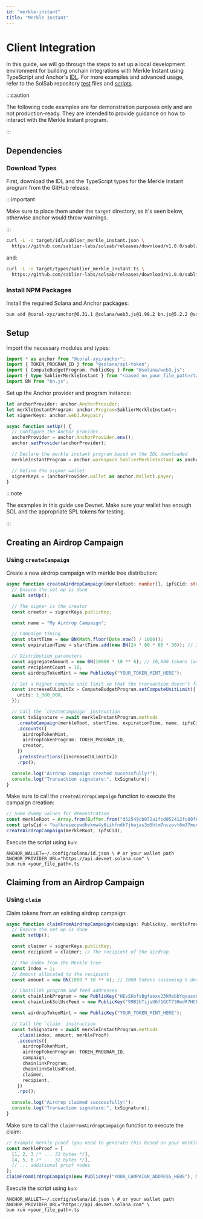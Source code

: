 ```yaml
---
id: "merkle-instant"
title: "Merkle Instant"
---
```


# Client Integration

In this guide, we will go through the steps to set up a local development environment for building onchain integrations
with Merkle Instant using TypeScript and Anchor's [IDL](https://www.anchor-lang.com/docs/basics/idl). For more examples
and advanced usage, refer to the SolSab repository
[test](https://github.com/sablier-labs/solsab/tree/e1085fe87ea3d02556156ee446e820d150af483e/tests/merkle-instant) files
and [scripts](https://github.com/sablier-labs/solsab/tree/e1085fe87ea3d02556156ee446e820d150af483e/scripts/ts).

:::caution

The following code examples are for demonstration purposes only and are not production-ready. They are intended to
provide guidance on how to interact with the Merkle Instant program.

:::

## Dependencies

### Download Types

First, download the IDL and the TypeScript types for the Merkle Instant program from the GitHub release.

:::important

Make sure to place them under the `target` directory, as it's seen below, otherwise anchor would throw warnings.

:::

```bash
curl -L -o target/idl/sablier_merkle_instant.json \
  https://github.com/sablier-labs/solsab/releases/download/v1.0.0/sablier_merkle_instant.json
```

and:

```bash
curl -L -o target/types/sablier_merkle_instant.ts \
  https://github.com/sablier-labs/solsab/releases/download/v1.0.0/sablier_merkle_instant.ts
```

### Install NPM Packages

Install the required Solana and Anchor packages:

```bash
bun add @coral-xyz/anchor@0.31.1 @solana/web3.js@1.98.2 bn.js@5.2.2 @solana/spl-token@0.4.13
```

## Setup

Import the necessary modules and types:

```typescript
import * as anchor from "@coral-xyz/anchor";
import { TOKEN_PROGRAM_ID } from "@solana/spl-token";
import { ComputeBudgetProgram, PublicKey } from "@solana/web3.js";
import { type SablierMerkleInstant } from "<based_on_your_file_path>/target/types/sablier_merkle_instant";
import BN from "bn.js";
```

Set up the Anchor provider and program instance:

```typescript
let anchorProvider: anchor.AnchorProvider;
let merkleInstantProgram: anchor.Program<SablierMerkleInstant>;
let signerKeys: anchor.web3.Keypair;

async function setUp() {
  // Configure the Anchor provider
  anchorProvider = anchor.AnchorProvider.env();
  anchor.setProvider(anchorProvider);

  // Declare the merkle instant program based on the IDL downloaded
  merkleInstantProgram = anchor.workspace.SablierMerkleInstant as anchor.Program<SablierMerkleInstant>;

  // Define the signer wallet
  signerKeys = (anchorProvider.wallet as anchor.Wallet).payer;
}
```

:::note

The examples in this guide use Devnet. Make sure your wallet has enough SOL and the appropriate SPL tokens for testing.

:::

## Creating an Airdrop Campaign

### Using `createCampaign`

Create a new airdrop campaign with merkle tree distribution:

```typescript
async function createAirdropCampaign(merkleRoot: number[], ipfsCid: string) {
  // Ensure the set up is done
  await setUp();

  // The signer is the creator
  const creator = signerKeys.publicKey;

  const name = "My Airdrop Campaign";

  // Campaign timing
  const startTime = new BN(Math.floor(Date.now() / 1000));
  const expirationTime = startTime.add(new BN(24 * 60 * 60 * 30)); // 30 days later

  // Distribution parameters
  const aggregateAmount = new BN(10000 * 10 ** 6); // 10,000 tokens (assuming 6 decimals)
  const recipientCount = 10;
  const airdropTokenMint = new PublicKey("YOUR_TOKEN_MINT_HERE");

  // Set a higher compute unit limit so that the transaction doesn't fail
  const increaseCULimitIx = ComputeBudgetProgram.setComputeUnitLimit({
    units: 1_000_000,
  });

  // Call the `createCampaign` instruction
  const txSignature = await merkleInstantProgram.methods
    .createCampaign(merkleRoot, startTime, expirationTime, name, ipfsCid, aggregateAmount, recipientCount)
    .accounts({
      airdropTokenMint,
      airdropTokenProgram: TOKEN_PROGRAM_ID,
      creator,
    })
    .preInstructions([increaseCULimitIx])
    .rpc();

  console.log("Airdrop campaign created successfully!");
  console.log("Transaction signature:", txSignature);
}
```

Make sure to call the `createAirdropCampaign` function to execute the campaign creation:

```typescript
// Some dummy values for demonstration
const merkleRoot = Array.from(Buffer.from("d52549cb072a1fcd052412fc80f678effe92aeeedccd1cae632c5c6e1de89379", "hex"));
const ipfsCid = "bafkreiecpwdhvkmw4y6iihfndk7jhwjas3m5htm7nczovt6m37mucwgsrq";
createAirdropCampaign(merkleRoot, ipfsCid);
```

Execute the script using `bun`:

```shell
ANCHOR_WALLET=~/.config/solana/id.json \ # or your wallet path
ANCHOR_PROVIDER_URL="https://api.devnet.solana.com" \
bun run <your_file_path>.ts
```

## Claiming from an Airdrop Campaign

### Using `claim`

Claim tokens from an existing airdrop campaign:

```typescript
async function claimFromAirdropCampaign(campaign: PublicKey, merkleProof: number[][]) {
  // Ensure the set up is done
  await setUp();

  const claimer = signerKeys.publicKey;
  const recipient = claimer; // The recipient of the airdrop

  // The index from the Merkle tree
  const index = 1;
  // Amount allocated to the recipient
  const amount = new BN(1000 * 10 ** 6); // 1000 tokens (assuming 6 decimals)

  // Chainlink program and feed addresses
  const chainlinkProgram = new PublicKey("HEvSKofvBgfaexv23kMabbYqxasxU3mQ4ibBMEmJWHny");
  const chainlinkSolUsdFeed = new PublicKey("99B2bTijsU6f1GCT73HmdR7HCFFjGMBcPZY6jZ96ynrR");

  const airdropTokenMint = new PublicKey("YOUR_TOKEN_MINT_HERE");

  // Call the `claim` instruction
  const txSignature = await merkleInstantProgram.methods
    .claim(index, amount, merkleProof)
    .accounts({
      airdropTokenMint,
      airdropTokenProgram: TOKEN_PROGRAM_ID,
      campaign,
      chainlinkProgram,
      chainlinkSolUsdFeed,
      claimer,
      recipient,
    })
    .rpc();

  console.log("Airdrop claimed successfully!");
  console.log("Transaction signature:", txSignature);
}
```

Make sure to call the `claimFromAirdropCampaign` function to execute the claim:

```typescript
// Example merkle proof (you need to generate this based on your merkle tree)
const merkleProof = [
  [1, 2, 3 /* ... 32 bytes */],
  [4, 5, 6 /* ... 32 bytes */],
  // ... additional proof nodes
];
claimFromAirdropCampaign(new PublicKey("YOUR_CAMPAIGN_ADDRESS_HERE"), merkleProof);
```

Execute the script using `bun`:

```shell
ANCHOR_WALLET=~/.config/solana/id.json \ # or your wallet path
ANCHOR_PROVIDER_URL="https://api.devnet.solana.com" \
bun run <your_file_path>.ts
```
